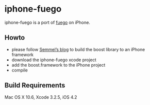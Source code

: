 iphone-fuego
============

iphone-fuego is a port of [fuego][1] on iPhone.

Howto
-----

   * please follow [Semmel’s blog][2] to build the boost library to an iPhone framework
   * download the iphone-fuego xcode project
   * add the boost.framework to the iPhone project
   * compile

Build Requirements
------------------

Mac OS X 10.6, Xcode 3.2.5, iOS 4.2 


[1]: http://fuego.sourceforge.net/ "fuego"
[2]: http://semmel.wordpress.com/2011/01/18/boost-c-libraries-with-ios/ "Semmel’s blog"